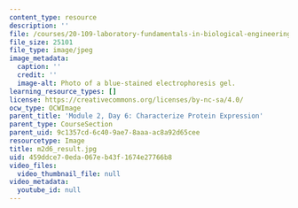 ```yaml
---
content_type: resource
description: ''
file: /courses/20-109-laboratory-fundamentals-in-biological-engineering-spring-2010/459ddce70eda067eb43f1674e27766b8_m2d6_result.jpg
file_size: 25101
file_type: image/jpeg
image_metadata:
  caption: ''
  credit: ''
  image-alt: Photo of a blue-stained electrophoresis gel.
learning_resource_types: []
license: https://creativecommons.org/licenses/by-nc-sa/4.0/
ocw_type: OCWImage
parent_title: 'Module 2, Day 6: Characterize Protein Expression'
parent_type: CourseSection
parent_uid: 9c1357cd-6c40-9ae7-8aaa-ac8a92d65cee
resourcetype: Image
title: m2d6_result.jpg
uid: 459ddce7-0eda-067e-b43f-1674e27766b8
video_files:
  video_thumbnail_file: null
video_metadata:
  youtube_id: null
---
```

